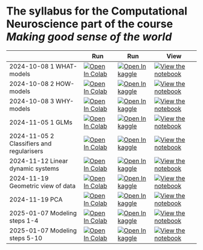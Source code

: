 # The syllabus for the Computational Neuroscience part of the course _Making good sense of the world_

|                                           | Run                                                                                                                                                                                                                                 | Run                                                                                                                                                                                                                                                        | View                                                                                                                                                                                                                                               |
| ----------------------------------------- | ----------------------------------------------------------------------------------------------------------------------------------------------------------------------------------------------------------------------------------- | ---------------------------------------------------------------------------------------------------------------------------------------------------------------------------------------------------------------------------------------------------------- | -------------------------------------------------------------------------------------------------------------------------------------------------------------------------------------------------------------------------------------------------- |
| 2024-10-08 1 WHAT-models                  | [![Open In Colab](https://colab.research.google.com/assets/colab-badge.svg)](https://colab.research.google.com/github/EugOT/compneuro/blob/main/notebooks/2023-10-06_Tutorial1.ipynb)                                               | [![Open In kaggle](https://kaggle.com/static/images/open-in-kaggle.svg)](https://kaggle.com/kernels/welcome?src=https://raw.githubusercontent.com/EugOT/compneuro/main/notebooks/2023-10-06_Tutorial1.ipynb)                                               | [![View the notebook](https://img.shields.io/badge/render-nbviewer-orange.svg)](https://nbviewer.jupyter.org/github/EugOT/compneuro/blob/main/notebooks/2023-10-06_Tutorial1.ipynb?flush_cache=true)                                               |
| 2024-10-08 2 HOW-models                   | [![Open In Colab](https://colab.research.google.com/assets/colab-badge.svg)](https://colab.research.google.com/github/EugOT/compneuro/blob/main/notebooks/2023-10-06_Tutorial2.ipynb)                                               | [![Open In kaggle](https://kaggle.com/static/images/open-in-kaggle.svg)](https://kaggle.com/kernels/welcome?src=https://raw.githubusercontent.com/EugOT/compneuro/main/notebooks/2023-10-06_Tutorial2.ipynb)                                               | [![View the notebook](https://img.shields.io/badge/render-nbviewer-orange.svg)](https://nbviewer.jupyter.org/github/EugOT/compneuro/blob/main/notebooks/2023-10-06_Tutorial2.ipynb?flush_cache=true)                                               |
| 2024-10-08 3 WHY-models                   | [![Open In Colab](https://colab.research.google.com/assets/colab-badge.svg)](https://colab.research.google.com/github/EugOT/compneuro/blob/main/notebooks/2023-10-06_Tutorial3.ipynb)                                               | [![Open In kaggle](https://kaggle.com/static/images/open-in-kaggle.svg)](https://kaggle.com/kernels/welcome?src=https://raw.githubusercontent.com/EugOT/compneuro/main/notebooks/2023-10-06_Tutorial3.ipynb)                                               | [![View the notebook](https://img.shields.io/badge/render-nbviewer-orange.svg)](https://nbviewer.jupyter.org/github/EugOT/compneuro/blob/main/notebooks/2023-10-06_Tutorial3.ipynb?flush_cache=true)                                               |
| 2024-11-05 1 GLMs                         | [![Open In Colab](https://colab.research.google.com/assets/colab-badge.svg)](https://colab.research.google.com/github/EugOT/compneuro/blob/main/notebooks/2023-10-17_Tutorial1-Machine_Learning_GLMs.ipynb)                         | [![Open In kaggle](https://kaggle.com/static/images/open-in-kaggle.svg)](https://kaggle.com/kernels/welcome?src=https://raw.githubusercontent.com/EugOT/compneuro/main/notebooks/2023-10-17_Tutorial1-Machine_Learning_GLMs.ipynb)                         | [![View the notebook](https://img.shields.io/badge/render-nbviewer-orange.svg)](https://nbviewer.jupyter.org/github/EugOT/compneuro/blob/main/notebooks/2023-10-17_Tutorial1-Machine_Learning_GLMs.ipynb?flush_cache=true)                         |
| 2024-11-05 2 Classifiers and regularisers | [![Open In Colab](https://colab.research.google.com/assets/colab-badge.svg)](https://colab.research.google.com/github/EugOT/compneuro/blob/main/notebooks/2023-10-17_Tutorial2-Machine_Learning_Classifiers_and_regularizers.ipynb) | [![Open In kaggle](https://kaggle.com/static/images/open-in-kaggle.svg)](https://kaggle.com/kernels/welcome?src=https://raw.githubusercontent.com/EugOT/compneuro/main/notebooks/2023-10-17_Tutorial2-Machine_Learning_Classifiers_and_regularizers.ipynb) | [![View the notebook](https://img.shields.io/badge/render-nbviewer-orange.svg)](https://nbviewer.jupyter.org/github/EugOT/compneuro/blob/main/notebooks/2023-10-17_Tutorial2-Machine_Learning_Classifiers_and_regularizers.ipynb?flush_cache=true) |
| 2024-11-12 Linear dynamic systems         | [![Open In Colab](https://colab.research.google.com/assets/colab-badge.svg)](https://colab.research.google.com/github/EugOT/compneuro/blob/main/notebooks/2024-11-12_Linear-dynamic-system.ipynb)                                   | [![Open In kaggle](https://kaggle.com/static/images/open-in-kaggle.svg)](https://kaggle.com/kernels/welcome?src=https://raw.githubusercontent.com/EugOT/compneuro/main/notebooks/2024-11-12_Linear-dynamic-system.ipynb)                                   | [![View the notebook](https://img.shields.io/badge/render-nbviewer-orange.svg)](https://nbviewer.jupyter.org/github/EugOT/compneuro/blob/main/notebooks/2024-11-12_Linear-dynamic-system.ipynb?flush_cache=true)                                   |
| 2024-11-19 Geometric view of data         | [![Open In Colab](https://colab.research.google.com/assets/colab-badge.svg)](https://colab.research.google.com/github/EugOT/compneuro/blob/main/notebooks/2023-11-19-Geometric-view-of-data.ipynb)                                  | [![Open In kaggle](https://kaggle.com/static/images/open-in-kaggle.svg)](https://kaggle.com/kernels/welcome?src=https://raw.githubusercontent.com/EugOT/compneuro/main/notebooks/2023-11-19-Geometric-view-of-data.ipynb)                                  | [![View the notebook](https://img.shields.io/badge/render-nbviewer-orange.svg)](https://nbviewer.jupyter.org/github/EugOT/compneuro/blob/main/notebooks/2023-11-19-Geometric-view-of-data.ipynb?flush_cache=true)                                  |
| 2024-11-19 PCA                            | [![Open In Colab](https://colab.research.google.com/assets/colab-badge.svg)](https://colab.research.google.com/github/EugOT/compneuro/blob/main/notebooks/2023-11-19-PCA.ipynb)                                                     | [![Open In kaggle](https://kaggle.com/static/images/open-in-kaggle.svg)](https://kaggle.com/kernels/welcome?src=https://raw.githubusercontent.com/EugOT/compneuro/main/notebooks/2023-11-19-PCA.ipynb)                                                     | [![View the notebook](https://img.shields.io/badge/render-nbviewer-orange.svg)](https://nbviewer.jupyter.org/github/EugOT/compneuro/blob/main/notebooks/2023-11-19-PCA.ipynb?flush_cache=true)                                                     |
| 2025-01-07 Modeling steps 1-4             | [![Open In Colab](https://colab.research.google.com/assets/colab-badge.svg)](https://colab.research.google.com/github/EugOT/compneuro/blob/main/notebooks/2023-10-20_Modeling-Steps_1-4.ipynb)                                      | [![Open In kaggle](https://kaggle.com/static/images/open-in-kaggle.svg)](https://kaggle.com/kernels/welcome?src=https://raw.githubusercontent.com/EugOT/compneuro/main/notebooks/2023-10-20_Modeling-Steps_1-4.ipynb)                                      | [![View the notebook](https://img.shields.io/badge/render-nbviewer-orange.svg)](https://nbviewer.jupyter.org/github/EugOT/compneuro/blob/main/notebooks/2023-10-20_Modeling-Steps_1-4.ipynb?flush_cache=true)                                      |
| 2025-01-07 Modeling steps 5-10            | [![Open In Colab](https://colab.research.google.com/assets/colab-badge.svg)](https://colab.research.google.com/github/EugOT/compneuro/blob/main/notebooks/2023-10-24_Modeling-Steps_5-10.ipynb)                                     | [![Open In kaggle](https://kaggle.com/static/images/open-in-kaggle.svg)](https://kaggle.com/kernels/welcome?src=https://raw.githubusercontent.com/EugOT/compneuro/main/notebooks/2023-10-24_Modeling-Steps_5-10.ipynb)                                     | [![View the notebook](https://img.shields.io/badge/render-nbviewer-orange.svg)](https://nbviewer.jupyter.org/github/EugOT/compneuro/blob/main/notebooks/2023-10-24_Modeling-Steps_5-10.ipynb?flush_cache=true)                                     |
